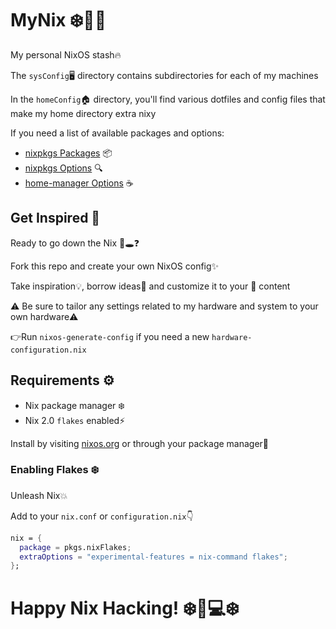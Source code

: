 # MyNix ❄️👨‍💻

My personal NixOS stash🔥

The `sysConfig`🖥️ directory contains subdirectories for each of my machines

In the `homeConfig`🏠️ directory, you'll find various dotfiles and config files that make my home directory extra nixy

If you need a list of available packages and options:

- [nixpkgs Packages](https://search.nixos.org/packages) 📦️
- [nixpkgs Options](https://search.nixos.org/options?) 🔍️
- [home-manager Options](https://mipmip.github.io/home-manager-option-search/) ☕️

## Get Inspired 🌟

Ready to go down the Nix 🐇🕳️❓️

Fork this repo and create your own NixOS config✨

Take inspiration💡, borrow ideas💭 and customize it to your 💖 content

⚠️ Be sure to tailor any settings related to my hardware and system to your own hardware⚠️

👉️Run `nixos-generate-config` if you need a new `hardware-configuration.nix`

## Requirements ⚙️

- Nix package manager ❄️
- Nix 2.0 `flakes` enabled⚡️

Install by visiting [nixos.org](https://www.nixos.org/) or through your package manager🚀

### Enabling Flakes ❄️

Unleash Nix💥 

Add to your `nix.conf` or `configuration.nix`👇️

```nix
nix = {
  package = pkgs.nixFlakes;
  extraOptions = "experimental-features = nix-command flakes";
};
```

# Happy Nix Hacking! ❄️🔧💻️❄️
